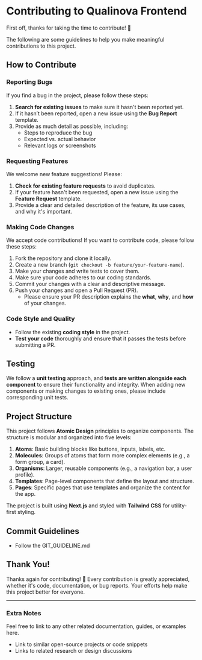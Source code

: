 # Contributing to Qualinova Frontend

First off, thanks for taking the time to contribute! 🙌

The following are some guidelines to help you make meaningful contributions to this project.

## How to Contribute

### Reporting Bugs
If you find a bug in the project, please follow these steps:
1. **Search for existing issues** to make sure it hasn't been reported yet.
2. If it hasn’t been reported, open a new issue using the **Bug Report** template.
3. Provide as much detail as possible, including:
   - Steps to reproduce the bug
   - Expected vs. actual behavior
   - Relevant logs or screenshots

### Requesting Features
We welcome new feature suggestions! Please:
1. **Check for existing feature requests** to avoid duplicates.
2. If your feature hasn't been requested, open a new issue using the **Feature Request** template.
3. Provide a clear and detailed description of the feature, its use cases, and why it's important.

### Making Code Changes
We accept code contributions! If you want to contribute code, please follow these steps:
1. Fork the repository and clone it locally.
2. Create a new branch (`git checkout -b feature/your-feature-name`).
3. Make your changes and write tests to cover them.
4. Make sure your code adheres to our coding standards.
5. Commit your changes with a clear and descriptive message.
6. Push your changes and open a Pull Request (PR).
   - Please ensure your PR description explains the **what**, **why**, and **how** of your changes.

### Code Style and Quality
- Follow the existing **coding style** in the project.
- **Test your code** thoroughly and ensure that it passes the tests before submitting a PR.

## Testing
We follow a **unit testing** approach, and **tests are written alongside each component** to ensure their functionality and integrity. When adding new components or making changes to existing ones, please include corresponding unit tests.

## Project Structure

This project follows **Atomic Design** principles to organize components. The structure is modular and organized into five levels:

1. **Atoms**: Basic building blocks like buttons, inputs, labels, etc.
2. **Molecules**: Groups of atoms that form more complex elements (e.g., a form group, a card).
3. **Organisms**: Larger, reusable components (e.g., a navigation bar, a user profile).
4. **Templates**: Page-level components that define the layout and structure.
5. **Pages**: Specific pages that use templates and organize the content for the app.

The project is built using **Next.js** and styled with **Tailwind CSS** for utility-first styling.

## Commit Guidelines

- Follow the GIT_GUIDELINE.md

## Thank You!
Thanks again for contributing! 🎉 Every contribution is greatly appreciated, whether it's code, documentation, or bug reports. Your efforts help make this project better for everyone.

---

### Extra Notes
Feel free to link to any other related documentation, guides, or examples here.
- Link to similar open-source projects or code snippets
- Links to related research or design discussions
